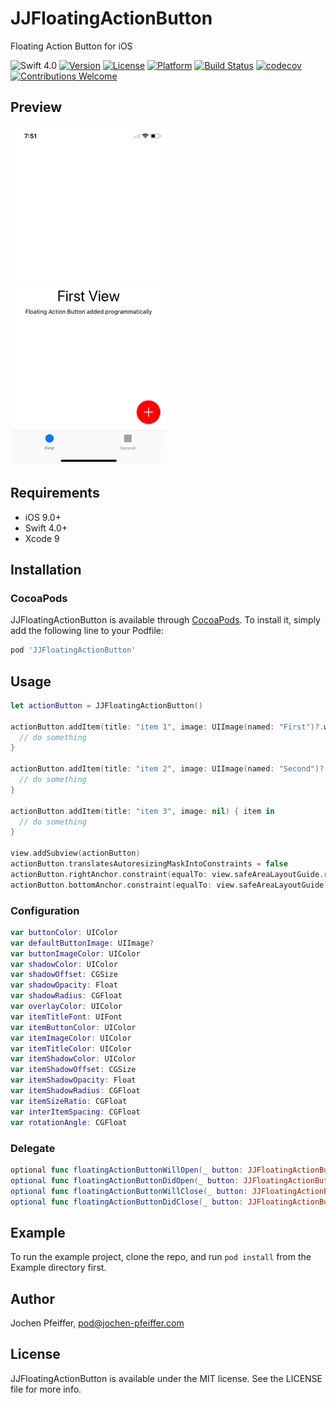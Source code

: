 # JJFloatingActionButton
Floating Action Button for iOS

![Swift 4.0](https://img.shields.io/badge/Swift-4.0-orange.svg)
[![Version](https://img.shields.io/cocoapods/v/JJFloatingActionButton.svg?style=flat)](https://cocoapods.org/pods/JJFloatingActionButton)
[![License](https://img.shields.io/cocoapods/l/JJFloatingActionButton.svg?style=flat)](https://cocoapods.org/pods/JJFloatingActionButton)
[![Platform](https://img.shields.io/cocoapods/p/JJFloatingActionButton.svg?style=flat)](https://cocoapods.org/pods/JJFloatingActionButton)
[![Build Status](https://travis-ci.org/jjochen/JJFloatingActionButton.svg?branch=master)](https://travis-ci.org/jjochen/JJFloatingActionButton)
[![codecov](https://codecov.io/gh/jjochen/JJFloatingActionButton/branch/master/graph/badge.svg)](https://codecov.io/gh/jjochen/JJFloatingActionButton)
[![Contributions Welcome](https://img.shields.io/badge/contributions-welcome-brightgreen.svg?style=flat)](https://github.com/jjochen/JJFloatingActionButton/issues)


## Preview
<img src="https://github.com/jjochen/JJFloatingActionButton/raw/develop/Images/JJFloatingActionButton.gif" width='250' alt="Preview">

## Requirements
* iOS 9.0+
* Swift 4.0+
* Xcode 9

## Installation
### CocoaPods

JJFloatingActionButton is available through [CocoaPods](http://cocoapods.org).
To install it, simply add the following line to your Podfile:

```ruby
pod 'JJFloatingActionButton'
```


## Usage

```swift
let actionButton = JJFloatingActionButton()

actionButton.addItem(title: "item 1", image: UIImage(named: "First")?.withRenderingMode(.alwaysTemplate)) { item in
  // do something
}

actionButton.addItem(title: "item 2", image: UIImage(named: "Second")?.withRenderingMode(.alwaysTemplate)) { item in
  // do something
}

actionButton.addItem(title: "item 3", image: nil) { item in
  // do something
}

view.addSubview(actionButton)
actionButton.translatesAutoresizingMaskIntoConstraints = false
actionButton.rightAnchor.constraint(equalTo: view.safeAreaLayoutGuide.rightAnchor, constant: -16).isActive = true
actionButton.bottomAnchor.constraint(equalTo: view.safeAreaLayoutGuide.bottomAnchor, constant: -16).isActive = true
```

### Configuration
```swift
var buttonColor: UIColor
var defaultButtonImage: UIImage?
var buttonImageColor: UIColor
var shadowColor: UIColor
var shadowOffset: CGSize
var shadowOpacity: Float
var shadowRadius: CGFloat
var overlayColor: UIColor
var itemTitleFont: UIFont
var itemButtonColor: UIColor
var itemImageColor: UIColor
var itemTitleColor: UIColor
var itemShadowColor: UIColor
var itemShadowOffset: CGSize
var itemShadowOpacity: Float
var itemShadowRadius: CGFloat
var itemSizeRatio: CGFloat
var interItemSpacing: CGFloat
var rotationAngle: CGFloat
```

### Delegate
```swift
optional func floatingActionButtonWillOpen(_ button: JJFloatingActionButton)
optional func floatingActionButtonDidOpen(_ button: JJFloatingActionButton)
optional func floatingActionButtonWillClose(_ button: JJFloatingActionButton)
optional func floatingActionButtonDidClose(_ button: JJFloatingActionButton)
```

## Example

To run the example project, clone the repo, and run `pod install` from the Example directory first.

## Author

Jochen Pfeiffer, pod@jochen-pfeiffer.com

## License

JJFloatingActionButton is available under the MIT license. See the LICENSE file for more info.
